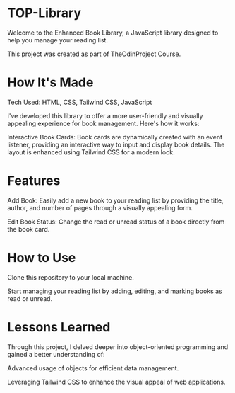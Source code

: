 # TOP-Library

Welcome to the Enhanced Book Library, a JavaScript library designed to help you manage your reading list. 

This project was created as part of TheOdinProject Course.

# How It's Made

Tech Used: HTML, CSS, Tailwind CSS, JavaScript

I've developed this library to offer a more user-friendly and visually appealing experience for book management. Here's how it works:

Interactive Book Cards: Book cards are dynamically created with an event listener, providing an interactive way to input and display book details. The layout is enhanced using Tailwind CSS for a modern look.

# Features

Add Book: Easily add a new book to your reading list by providing the title, author, and number of pages through a visually appealing form.

Edit Book Status: Change the read or unread status of a book directly from the book card.

# How to Use
Clone this repository to your local machine.

Start managing your reading list by adding, editing, and marking books as read or unread.

# Lessons Learned
Through this project, I delved deeper into object-oriented programming and gained a better understanding of:

Advanced usage of objects for efficient data management.

Leveraging Tailwind CSS to enhance the visual appeal of web applications.
